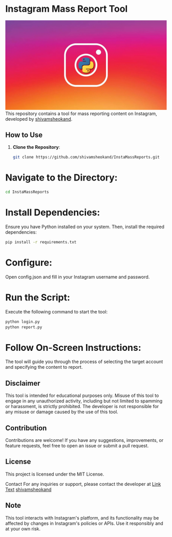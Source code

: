 # Instagram Mass Report Tool

![Instagram Mass Report Tool](/cf2b4818a498.webp)
This repository contains a tool for mass reporting content on Instagram, developed by [shivamsheokand](https://github.com/shivamsheokand).

## How to Use

1. **Clone the Repository**:
   ```bash
   git clone https://github.com/shivamsheokand/InstaMassReports.git
   ```

# Navigate to the Directory:

```bash
cd InstaMassReports
```

# Install Dependencies:

Ensure you have Python installed on your system. Then, install the required dependencies:

```bash
pip install -r requirements.txt
```

# Configure:

Open config.json and fill in your Instagram username and password.

# Run the Script:

Execute the following command to start the tool:

```bash
python login.py
python report.py
```

# Follow On-Screen Instructions:

The tool will guide you through the process of selecting the target account and specifying the content to report.

## Disclaimer

This tool is intended for educational purposes only. Misuse of this tool to engage in any unauthorized activity, including but not limited to spamming or harassment, is strictly prohibited. The developer is not responsible for any misuse or damage caused by the use of this tool.

## Contribution

Contributions are welcome! If you have any suggestions, improvements, or feature requests, feel free to open an issue or submit a pull request.

## License

This project is licensed under the MIT License.

Contact
For any inquiries or support, please contact the developer at
[Link Text](https://shivamsheokand.github.io/index.html)
[shivamsheokand](https://github.com/shivamsheokand)

## Note

This tool interacts with Instagram's platform, and its functionality may be affected by changes in Instagram's policies or APIs. Use it responsibly and at your own risk.
